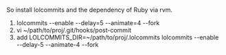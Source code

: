 So install lolcommits and the dependency of Ruby via rvm.

1. lolcommits --enable --delay=5 --animate=4 --fork
2. vi ~/path/to/proj/.git/hooks/post-commit
3. add LOLCOMMITS_DIR=~/path/to/proj/.lolcommits lolcommits --enable --delay-5 --animate-4 --fork
